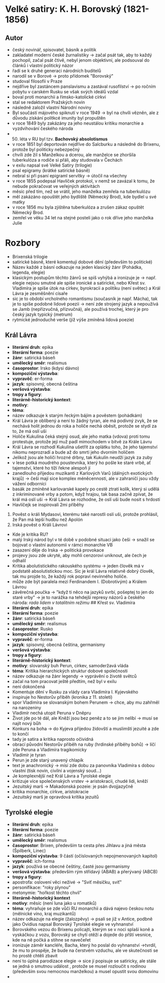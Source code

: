 # Velké satiry: K. H. Borovský (1821-1856)
## Autor
- český novinář, spisovatel, básník a politik
- zakladatel moderní české žurnalistiky $\to$ začal psát tak, aby to každý pochopil, začal psát čtivě,
nebyl jenom objektivní, ale podsouval do článků i vlastní politický názor
- řadí se k druhé generaci národních buditelů
- narodil se v Borové $\to$ proto přídomek "Borovský"
- studoval filosofii v Praze
- nejdříve byl zastáncem panslavismu a zastával rusofilství $\to$ po ročním pobytu v carském Rusku se však 
svých ideálů vzdal
- boval proti monarchii a římsko-katolické církvi
- stal se redaktorem Pražských novin
- následně založil vlastní Národní noviny
- Byl součástí májového spiknutí v roce 1949 $\to$ byl na chvíli vězněn, ale z důvodu získání politkcé
imunity byl propuštěn
- v roce 1849 byly zakázány za jeho neustálou kritiku monarchie a vyzdvihování českého národa
- 50. léta v RU byl tzv. **Bachovský absolotismus**
- v roce 1851 byl deportován nejdříve do Salcburku a následně do Brixenu, protože byl politicky nebezpečný
- chvíli zde žil s Manželkou a dcerou, ale manželce se zhoršila tuberkulóza a rodiče si přáli, aby studovala
v Čechách
- v exilu napsal své Velké Satiry (trilogie)
-  psal epigramy (krátké satirické básně)
- nebral si při psaní epigraml servítky $\to$ útočil na všechny
- v roce 1855 podepsal Havlíček protokol, v nemž se zavázal k tomu, že nebude pokračovat ve veřejných
aktivitách
- měsíc před tím, než se vrátil, jeho manželka zemřela na tuberkulózu
- měl zakázáno opouštět jeho bydliště (Německý Brod), kde bydlel u své matky
- v roce 1856 mu byla zjištěna tuberkulóza a zrušen zákaz opuštět Německý Brod.
- zemřel ve věku 34 let na stejné posteli jako o rok dříve jeho manželka Julie
# Rozbory
- Brixenská trilogie
- satirické básně, které komentují dobové dění (především to politické)
- Název každé z básní odkazuje na jeden klasický žánr (Pohádka, legenda, elegie)
- klasickým postupům těchto žánrů se spíš vyhýbá a ironizuje je $\to$ např. elegie nejsou smutné ale spíše
ironické a satirické, nebo Křest sv. Vladimíra je spíše útok na církev, byrokracii a politiku (není světec)
a Král Lávra je zesměšnění císaře
- sic je to období vrcholného romantismu (současník je např. Mácha), tak je to spíše podobné lidové
poezii $\to$ není zde strojený jazyk a nepoužívá se Jamb (nepřízvučná, přízvučná), ale používá trochej,
který je pro český jazyk typický (metrum)
- rytmické jednoduché verše (již výše zmíněná lidová poezie)

## Král Lávra
- **literární druh**: epika
- **literární forma**: poezie
- **žánr**: satirická báseň
- **umělecký směr**: realismus
- **časoprostor**: Irsko (kdysi dávno)
- **kompoziční výstavba**:
- **vypravěč**: er-forma
- **jazyk**: spisovný, obecná čeština
- **veršová výstavba**:
- **tropy a figury**:
- **literárně-historický kontext**:
- **motivy**:
- **téma**:
- název odkazuje k starým řeckým bájím a pověstem (pohádkám)
- Král Lávra je oblíbený a není to žádný tyran, ale má podivný zvyk, že se nechává holit jednou do roka a
holiče nechá oběsit, protože se stydí za to, že má oslí uši
- Holiče Kukulína čeká stejný osud, ale jeho matka (vdova) proti tomu protestuje, protože její muž padl
mimochodem v bitvě za Krále Lávru
- Král Lávra se rozhodl Kukulína ušetřit za oplátku toho, že jeho tajemství nikomu neprozradí a bude až do
smrti jeho dvorním holičem
- Jelikož jsou ale holiči hrozné drbny, tak Kukulín neudží jazyk za zuby
- v lese potká moudrého poustevníka, který ho pošle ke staré vrbě, ať tajemství, které ho tíží řekne alespoň
jí
- zanedlouho přijedou muzikanti z Karlových Varů (dálných exotických krajů) $\to$ češi mají sice komplex 
méněcennosti, ale v zahraničí jsou vždy vážení odborníci
- basák ze zmíněné karlovarské kapely po cestě ztratí kolík, který si udělá z inkriminované vrby a potom,
když hrajou, tak basa začně zpívat, že král má oslí uši $\to$ Král Lávra se rozhodne, že oslí uši bude
nosit s hrdostí
- Havlíčejk se inspirovali 2mi příběhy
1. Pověst o králi Mydasovi, kterému také narostli oslí uši, protože prohlásil, že Pan má lepší hudbu než
Apolón
2. Irská pověst o Králi Lávrovi
- Kde je kritika RU?
- malý Irský národ byl v té době v podobné situaci jako češi $\to$ snažil se bojovat o vlastní autonomii v
rámci monarchie VB
- zasazení děje do Irska $\to$ politická provokace
- projevy jsou zde ukryté, aby mohli cenzorovi uniknout, ale čech je odhalil
- Kritika abolutistického rakouského systému $\to$ jeden člověk má v podstatě absolutistickou moc. Sic je
král Lávra relativně dobrý člověk, tak mu projde to, že každý rok popraví nevinného holiče.
- může zde být paralela mezi Ferdinandem I. (Dobrotivým) a Králem Lávrou
- závěrečná poučka $\to$ "když ti něco na jazyků svrbí, pošeptej to jen do staré vrby" $\to$ je to narážka
na tehdejší represy názorů a českého národa: *rada lidem v totalitním režimu*
## Křest sv. Vladimíra
- **literární druh**: epika
- **literární forma**: poezie
- **žánr**: satirická báseň
- **umělecký směr**: realismus
- **časoprostor**: Rusko
- **kompoziční výstavba**:
- **vypravěč**: er-forma
- **jazyk**: spisovný, obecná čeština, germanismy
- **veršová výstavba**:
- **tropy a figury**:
- **literárně-historický kontext**:
- **motivy**: slovanský buh Perun, církev, samoderžavá vláda
- **téma**: Kritika hierarchických struktur dobové společnosti
- název odkazuje na žánr legendy $\to$ vyprávění o životě světců
- začal na tom pracovat ještě předtím, než byl v exilu
- není dokončená
- Komentuje dění v Rusku za vlády cara Vladimíra I. Kyjevského
- inspiruje ho Nestorův přiběh (kronika z 11. století)
- spor Vladimíra se slovanským bohem Perunem $\to$ chce, aby mu zahřměl na narozeniny
- Vladimír nechá utopit Peruna v Dněpru
- Život jde po té dál, ale Kněží jsou bez peněz a to se jim nelíbí $\to$ musí se najít nový bůh
- Konkurs na boha $\to$ do Kyjeva přijedou židovští a muslimští jezuité a zde to končí
- tady je satira a kritika naprosto očividná
- obrací původní Nestorův přiběh na ruby (hrdinské příběhy bohů) $\to$ líčí zde Peruna a Vladimíra 
tragikomicky
- Vladímír je tyran
- Perun je zde starý unavený chlapík
- text je anachronický $\to$ mísí zde dobu za panovníka Vladimíra s dobou vlastní (tisk novin, civilní a
vojenský soud...)
- Je komplexnější než Král Lávra a Tyrolské elegie
- kritizuje více společenských vrstev $\to$ aristokracii, chudé lidi, kněží
- Jezuitský marš $\to$ Makadonská pozeie: je psán dvojjazyčně
- kritika monarchie, církve, aristokracie
- Jezuitský marš je opravdová kritika jezuitů
## Tyrolské elegie
- **literární druh**: epika
- **literární forma**: poezie
- **žánr**: satirická báseň
- **umělecký směr**: realismus
- **časoprostor**: Brixen, především ta cesta přes Jihlavu a jiná města (Špilberk, Linec)
- **kompoziční výstavba**: 9 částí (očíslovaných nepojmenovaných kapitol)
- **vypravěč**: ich-forma
- **jazyk**: používá se obecné češtiny, časté jsou germanismy
- **veršová výstavba**: především rým střídavý (ABAB) a přerývaný (ABCB)
- **tropy a figury**:
- apostrofa: oslovení věci neživé $\to$ "Sviť měsíčku, sviť"
- personifikace: "roky plynou"
- metonymie: "hořkost těchto chvil"
- **literárně-historický kontext**
- **motivy**: měsíc (není luna jako u romatiků)
- **téma**: vyhraňuje se zde vůči RU monarchii a dává najevo českou notu (mělnické víno, kraj muzikantů)
- název odkazuje na elegie (žalozpěvy) $\to$ psali se již v Antice, podbně jako Ovidius napsal Borovský
Tyrolské elegie ve vyhnanství
-  Borovského vezou do Brixenu policajti, kterým se v noci splaší koně a vyskáčkou z vozu, Borovský se chytí
otěží a dojede do přští vesnice, kde na ně počká a stihne se navečeřet
- ironizuje záměr kancléře, Bacha, který ho poslal do vyhnanství $\to$tvrdil, že mu to prospěje, že bude
na čerstvém vzduchu, ale ve skutečnosti se ho prostě chtěli zbavit
- není to úplná parodizace elegie $\to$ sice jí popisuje se satiricky, ale stále se jedná o smutnou událost
, protože se musel rozloučit s rodinou (především svou nemocnou manželkou) a musel opustit svou domovinu
- 
